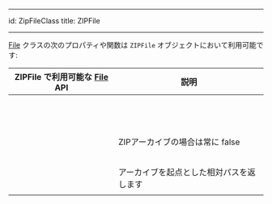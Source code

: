 - - -
id: ZipFileClass title: ZIPFile
- - -

[File](FileClass.md) クラスの次のプロパティや関数は `ZIPFile` オブジェクトにおいて利用可能です:

| ZIPFile で利用可能な [File](FileClass.md) API                                                       | 説明                   |
| --------------------------------------------------------------------------------------------- | -------------------- |
| [<!-- INCLUDE #document.copyTo().Syntax -->](FileClass.md#copyto)                   |                      |
| [<!-- INCLUDE #document.creationDate.Syntax -->](FileClass.md#creationdate)         |                      |
| [<!-- INCLUDE #document.creationTime.Syntax -->](FileClass.md#creationtime)         |                      |
| [<!-- INCLUDE #document.exists.Syntax -->](FileClass.md#exists)                     |                      |
| [<!-- INCLUDE #document.extension.Syntax -->](FileClass.md#extension)               |                      |
| [<!-- INCLUDE #document.fullName.Syntax -->](FileClass.md#fullname)                 |                      |
| [<!-- INCLUDE #document.getContent().Syntax -->](FileClass.md#getcontent)           |                      |
| [<!-- INCLUDE #document.getIcon().Syntax -->](FileClass.md#geticon)                 |                      |
| [<!-- INCLUDE #document.getText().Syntax -->](FileClass.md#gettext)                 |                      |
| [<!-- INCLUDE #document.hidden.Syntax -->](FileClass.md#hidden)                     |                      |
| [<!-- INCLUDE #document.isAlias.Syntax -->](FileClass.md#isalias)                   |                      |
| [<!-- INCLUDE #document.isFile.Syntax -->](FileClass.md#isfile)                     |                      |
| [<!-- INCLUDE #document.isFolder.Syntax -->](FileClass.md#isfolder)                 |                      |
| [<!-- INCLUDE #document.isWritable.Syntax -->](FileClass.md#iswritable)             | ZIPアーカイブの場合は常に false |
| [<!-- INCLUDE #document.modificationDate.Syntax -->](FileClass.md#modificationdate) |                      |
| [<!-- INCLUDE #document.modificationTime.Syntax -->](FileClass.md#modificationtime) |                      |
| [<!-- INCLUDE #document.name.Syntax -->](FileClass.md#name)                         |                      |
| [<!-- INCLUDE #document.original.Syntax -->](FileClass.md#original)                 |                      |
| [<!-- INCLUDE #document.parent.Syntax -->](FileClass.md#parent)                     |                      |
| [<!-- INCLUDE #document.path.Syntax -->](FileClass.md#path)                         | アーカイブを起点とした相対パスを返します |
| [<!-- INCLUDE #document.platformPath.Syntax -->](FileClass.md#platformpath)         |                      |
